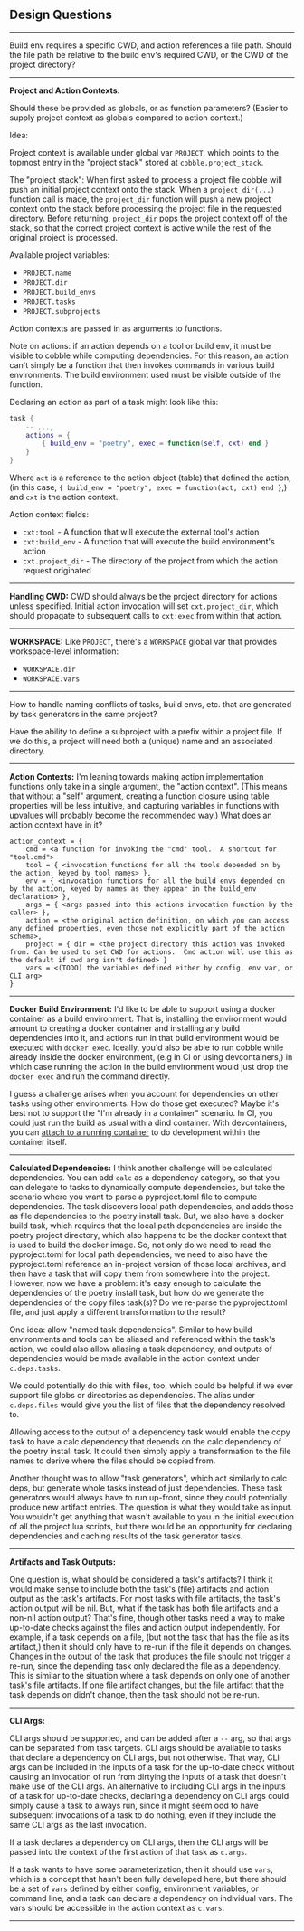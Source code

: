 ## Design Questions
---
Build env requires a specific CWD, and action references a file path. Should the file path be relative to the build env's required CWD, or the CWD of the project directory?

---
__Project and Action Contexts:__

Should these be provided as globals, or as function parameters? (Easier to supply project context as globals compared to action context.)

Idea:

Project context is available under global var `PROJECT`, which points to the topmost entry in the "project stack" stored at `cobble.project_stack`.

The "project stack": When first asked to process a project file cobble will push an initial project context onto the stack.  When a `project_dir(...)` function call is made, the `project_dir` function will push a new project context onto the stack before processing the project file in the requested directory.  Before returning, `project_dir` pops the project context off of the stack, so that the correct project context is active while the rest of the original project is processed.

Available project variables:
- `PROJECT.name`
- `PROJECT.dir`
- `PROJECT.build_envs`
- `PROJECT.tasks`
- `PROJECT.subprojects`

Action contexts are passed in as arguments to functions.

Note on actions: if an action depends on a tool or build env, it must be visible to cobble while computing dependencies.  For this reason, an action can't simply be a function that then invokes commands in various build environments.  The build environment used must be visible outside of the function.

Declaring an action as part of a task might look like this:

```lua
task {
    -- ...,
    actions = {
        { build_env = "poetry", exec = function(self, cxt) end }
    }
}
```

Where `act` is a reference to the action object (table) that defined the action, (in this case, `{ build_env = "poetry", exec = function(act, cxt) end }`,) and `cxt` is the action context.

Action context fields:
- `cxt:tool` - A function that will execute the external tool's action
- `cxt:build_env` - A function that will execute the build environment's action
- `cxt.project_dir` - The directory of the project from which the action request originated

---
__Handling CWD:__
CWD should always be the project directory for actions unless specified.  Initial action invocation will set `cxt.project_dir`, which should propagate to subsequent calls to `cxt:exec` from within that action.

---
__WORKSPACE:__ Like `PROJECT`, there's a `WORKSPACE` global var that provides workspace-level information:
- `WORKSPACE.dir`
- `WORKSPACE.vars`

---

How to handle naming conflicts of tasks, build envs, etc. that are generated by task generators in the same project?

Have the ability to define a subproject with a prefix within a project file.  If we do this, a project will need both a (unique) name and an associated directory.

---
__Action Contexts:__
I'm leaning towards making action implementation functions only take in a single argument, the "action context".  (This means that without a "self" argument, creating a function closure using table properties will be less intuitive, and capturing variables in functions with upvalues will probably become the recommended way.)  What does an action context have in it?

```
action_context = {
    cmd = <a function for invoking the "cmd" tool.  A shortcut for "tool.cmd">
    tool = { <invocation functions for all the tools depended on by the action, keyed by tool names> },
    env = { <invocation functions for all the build envs depended on by the action, keyed by names as they appear in the build_env declaration> },
    args = { <args passed into this actions invocation function by the caller> },
    action = <the original action definition, on which you can access any defined properties, even those not explicitly part of the action schema>,
    project = { dir = <the project directory this action was invoked from. Can be used to set CWD for actions.  Cmd action will use this as the default if cwd arg isn't defined> }
    vars = <(TODO) the variables defined either by config, env var, or CLI arg>
}
```

---

__Docker Build Environment:__
I'd like to be able to support using a docker container as a build environment.  That is, installing the environment would amount to creating a docker container and installing any build dependencies into it, and actions run in that build environment would be executed with `docker exec`.  Ideally, you'd also be able to run cobble while already inside the docker environment, (e.g in CI or using devcontainers,) in which case running the action in the build environment would just drop the `docker exec` and run the command directly.

I guess a challenge arises when you account for dependencies on other tasks using other environments.  How do those get executed?  Maybe it's best not to support the "I'm already in a container" scenario.  In CI, you could just run the build as usual with a dind container.  With devcontainers, you can [attach to a running container](https://code.visualstudio.com/docs/devcontainers/attach-container) to do development within the container itself.

---

__Calculated Dependencies:__
I think another challenge will be calculated dependencies.  You can add `calc` as a dependency category, so that you can delegate to tasks to dynamically compute dependencies, but take the scenario where you want to parse a pyproject.toml file to compute dependencies.  The task discovers local path dependencies, and adds those as file dependencies to the poetry install task. But, we also have a docker build task, which requires that the local path dependencies are inside the poetry project directory, which also happens to be the docker context that is used to build the docker image.  So, not only do we need to read the pyproject.toml for local path dependencies, we need to also have the pyproject.toml reference an in-project version of those local archives, and then have a task that will copy them from somewhere into the project.  However, now we have a problem: it's easy enough to calculate the dependencies of the poetry install task, but how do we generate the dependencies of the copy files task(s)?  Do we re-parse the pyproject.toml file, and just apply a different transformation to the result?

One idea: allow "named task dependencies".  Similar to how build environments and tools can be aliased and referenced within the task's action, we could also allow aliasing a task dependency, and outputs of dependencies would be made available in the action context under `c.deps.tasks`.

We could potentially do this with files, too, which could be helpful if we ever support file globs or directories as dependencies.  The alias under `c.deps.files` would give you the list of files that the dependency resolved to.

Allowing access to the output of a dependency task would enable the copy task to have a calc dependency that depends on the calc dependency of the poetry install task.  It could then simply apply a transformation to the file names to derive where the files should be copied from.

Another thought was to allow "task generators", which act similarly to calc deps, but generate whole tasks instead of just dependencies.  These task generators would always have to run up-front, since they could potentially produce new artifact entries.  The question is what they would take as input.  You wouldn't get anything that wasn't available to you in the initial execution of all the project.lua scripts, but there would be an opportunity for declaring dependencies and caching results of the task generator tasks.

---

__Artifacts and Task Outputs:__

One question is, what should be considered a task's artifacts?  I think it would make sense to include both the task's (file) artifacts and action output as the task's artifacts.  For most tasks with file artifacts, the task's action output will be nil.  But, what if the task has both file artifacts and a non-nil action output?  That's fine, though other tasks need a way to make up-to-date checks against the files and action output independently.  For example, if a task depends on a file, (but not the task that has the file as its artifact,) then it should only have to re-run if the file it depends on changes.  Changes in the output of the task that produces the file should not trigger a re-run, since the depending task only declared the file as a dependency.  This is similar to the situation where a task depends on only one of another task's file artifacts.  If one file artifact changes, but the file artifact that the task depends on didn't change, then the task should not be re-run.

---

__CLI Args:__

CLI args should be supported, and can be added after a `--` arg, so that args can be separated from task targets.  CLI args should be available to tasks that declare a dependency on CLI args, but not otherwise.  That way, CLI args can be included in the inputs of a task for the up-to-date check without causing an invocation of run from dirtying the inputs of a task that doesn't make use of the CLI args.  An alternative to including CLI args in the inputs of a task for up-to-date checks, declaring a dependency on CLI args could simply cause a task to always run, since it might seem odd to have subsequent invocations of a task to do nothing, even if they include the same CLI args as the last invocation.

If a task declares a dependency on CLI args, then the CLI args will be passed into the context of the first action of that task as `c.args`.

If a task wants to have some parameterization, then it should use `vars`, which is a concept that hasn't been fully developed here, but there should be a set of `vars` defined by either config, environment variables, or command line, and a task can declare a dependency on individual vars.  The vars should be accessible in the action context as `c.vars`.

---